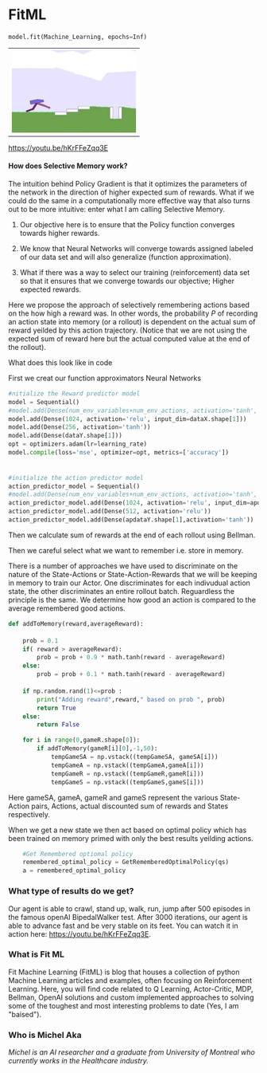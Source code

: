 # FitML
```python
model.fit(Machine_Learning, epochs=Inf)
```

<table style="width:100% border: none" >
  <tr>
    <th><img src="/img/cWalker.jpg" width="250"/></th>       
  </tr>
</Table>
 
https://youtu.be/hKrFFeZqq3E

#### How does Selective Memory work?

The intuition behind Policy Gradient is that it optimizes the parameters of the network in the direction of higher expected sum of rewards. What if we could do the same in a computationally more effective way that also turns out to be more intuitive: enter what I am calling Selective Memory.

1) Our objective here is to ensure that the Policy function converges towards higher rewards. 

2) We know that Neural Networks will converge towards assigned labeled of our data set and will also generalize (function approximation). 

3) What if there was a way to select our training (reinforcement) data set so that it ensures that we converge towards our objective; Higher expected rewards.

Here we propose the approach of selectively remembering actions based on the how high a reward was. In other words, the probability *P* of recording an action state into memory (or a rollout) is dependent on the actual sum of reward yeilded by this action trajectory. (Notice that we are not using the expected sum of reward here but the actual computed value at the end of the rollout).

What does this look like in code

First we creat our function approximators Neural Networks
```python
#nitialize the Reward predictor model
model = Sequential()
#model.add(Dense(num_env_variables+num_env_actions, activation='tanh', input_dim=dataX.shape[1]))
model.add(Dense(1024, activation='relu', input_dim=dataX.shape[1]))
model.add(Dense(256, activation='tanh'))
model.add(Dense(dataY.shape[1]))
opt = optimizers.adam(lr=learning_rate)
model.compile(loss='mse', optimizer=opt, metrics=['accuracy'])


#initialize the action predictor model
action_predictor_model = Sequential()
#model.add(Dense(num_env_variables+num_env_actions, activation='tanh', input_dim=dataX.shape[1]))
action_predictor_model.add(Dense(1024, activation='relu', input_dim=apdataX.shape[1]))
action_predictor_model.add(Dense(512, activation='relu'))
action_predictor_model.add(Dense(apdataY.shape[1],activation='tanh'))
```

Then we calculate sum of rewards at the end of each rollout using Bellman.

Then we careful select what we want to remember i.e. store in memory.

There is a number of approaches we have used to discriminate on the nature of the State-Actions or State-Action-Rewards that we will be keeping in memory to train our Actor. One discriminates for each indivudual action state, the other discriminates an entire rollout batch. Reguardless the principle is the same. We determine how good an action is compared to the average remembered good actions.

```python
def addToMemory(reward,averageReward):

    prob = 0.1
    if( reward > averageReward):
        prob = prob + 0.9 * math.tanh(reward - averageReward)
    else:
        prob = prob + 0.1 * math.tanh(reward - averageReward)

    if np.random.rand(1)<=prob :
        print("Adding reward",reward," based on prob ", prob)
        return True
    else:
        return False
```

```python
    for i in range(0,gameR.shape[0]):
        if addToMemory(gameR[i][0],-1,50):
            tempGameSA = np.vstack((tempGameSA, gameSA[i]))
            tempGameA = np.vstack((tempGameA,gameA[i]))
            tempGameR = np.vstack((tempGameR,gameR[i]))
            tempGameS = np.vstack((tempGameS,gameS[i]))
```

Here gameSA, gameA, gameR and gameS represent the various State-Action pairs, Actions, actual discounted sum of rewards and States respectively.

When we get a new state we then act based on optimal policy which has been trained on memory primed with only the best results yeilding actions.
```python
    #Get Remembered optiomal policy
    remembered_optimal_policy = GetRememberedOptimalPolicy(qs)
    a = remembered_optimal_policy
```

### What type of results do we get?
Our agent is able to crawl, stand up, walk, run, jump after 500 episodes in the famous openAI BipedalWalker test. After 3000 iterations, our agent is able to advance fast and be very stable on its feet.
You can watch it in action here: https://youtu.be/hKrFFeZqq3E.


### What is Fit ML
Fit Machine Learning (FitML) is blog that houses a collection of python Machine Learning articles and examples, often focusing on Reinforcement Learning. Here, you will find code related to Q Learning, Actor-Critic, MDP, Bellman, OpenAI solutions and custom implemented approaches to solving some of the toughest and most interesting problems to date (Yes, I am "baised").

### Who is Michel Aka
*Michel is an AI researcher and a graduate from University of Montreal who currently works in the Healthcare industry.*
